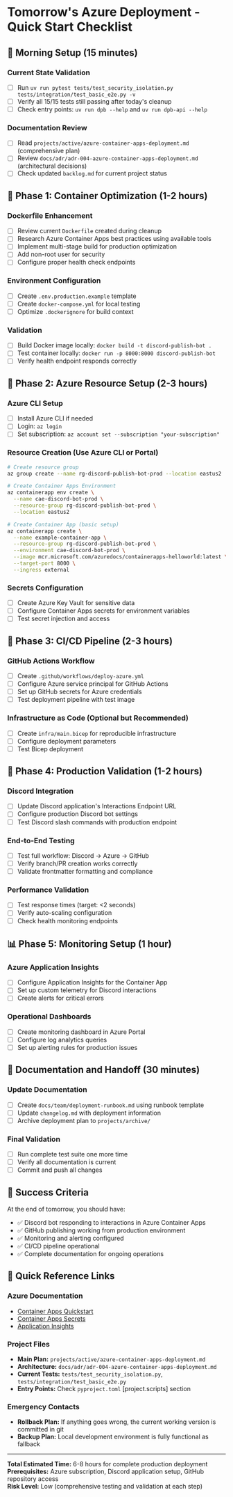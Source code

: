 # Tomorrow's Azure Deployment - Quick Start Checklist

## 🌅 **Morning Setup (15 minutes)**

### Current State Validation
- [ ] Run `uv run pytest tests/test_security_isolation.py tests/integration/test_basic_e2e.py -v`
- [ ] Verify all 15/15 tests still passing after today's cleanup
- [ ] Check entry points: `uv run dpb --help` and `uv run dpb-api --help`

### Documentation Review
- [ ] Read `projects/active/azure-container-apps-deployment.md` (comprehensive plan)
- [ ] Review `docs/adr/adr-004-azure-container-apps-deployment.md` (architectural decisions)
- [ ] Check updated `backlog.md` for current project status

## 🎯 **Phase 1: Container Optimization (1-2 hours)**

### Dockerfile Enhancement
- [ ] Review current `Dockerfile` created during cleanup
- [ ] Research Azure Container Apps best practices using available tools
- [ ] Implement multi-stage build for production optimization
- [ ] Add non-root user for security
- [ ] Configure proper health check endpoints

### Environment Configuration
- [ ] Create `.env.production.example` template
- [ ] Create `docker-compose.yml` for local testing
- [ ] Optimize `.dockerignore` for build context

### Validation
- [ ] Build Docker image locally: `docker build -t discord-publish-bot .`
- [ ] Test container locally: `docker run -p 8000:8000 discord-publish-bot`
- [ ] Verify health endpoint responds correctly

## 🚀 **Phase 2: Azure Resource Setup (2-3 hours)**

### Azure CLI Setup
- [ ] Install Azure CLI if needed
- [ ] Login: `az login`
- [ ] Set subscription: `az account set --subscription "your-subscription"`

### Resource Creation (Use Azure CLI or Portal)
```bash
# Create resource group
az group create --name rg-discord-publish-bot-prod --location eastus2

# Create Container Apps Environment
az containerapp env create \
  --name cae-discord-bot-prod \
  --resource-group rg-discord-publish-bot-prod \
  --location eastus2

# Create Container App (basic setup)
az containerapp create \
  --name example-container-app \
  --resource-group rg-discord-publish-bot-prod \
  --environment cae-discord-bot-prod \
  --image mcr.microsoft.com/azuredocs/containerapps-helloworld:latest \
  --target-port 8000 \
  --ingress external
```

### Secrets Configuration
- [ ] Create Azure Key Vault for sensitive data
- [ ] Configure Container Apps secrets for environment variables
- [ ] Test secret injection and access

## 🔧 **Phase 3: CI/CD Pipeline (2-3 hours)**

### GitHub Actions Workflow
- [ ] Create `.github/workflows/deploy-azure.yml`
- [ ] Configure Azure service principal for GitHub Actions
- [ ] Set up GitHub secrets for Azure credentials
- [ ] Test deployment pipeline with test image

### Infrastructure as Code (Optional but Recommended)
- [ ] Create `infra/main.bicep` for reproducible infrastructure
- [ ] Configure deployment parameters
- [ ] Test Bicep deployment

## 🧪 **Phase 4: Production Validation (1-2 hours)**

### Discord Integration
- [ ] Update Discord application's Interactions Endpoint URL
- [ ] Configure production Discord bot settings
- [ ] Test Discord slash commands with production endpoint

### End-to-End Testing
- [ ] Test full workflow: Discord → Azure → GitHub
- [ ] Verify branch/PR creation works correctly
- [ ] Validate frontmatter formatting and compliance

### Performance Validation
- [ ] Test response times (target: <2 seconds)
- [ ] Verify auto-scaling configuration
- [ ] Check health monitoring endpoints

## 📊 **Phase 5: Monitoring Setup (1 hour)**

### Azure Application Insights
- [ ] Configure Application Insights for the Container App
- [ ] Set up custom telemetry for Discord interactions
- [ ] Create alerts for critical errors

### Operational Dashboards
- [ ] Create monitoring dashboard in Azure Portal
- [ ] Configure log analytics queries
- [ ] Set up alerting rules for production issues

## 📝 **Documentation and Handoff (30 minutes)**

### Update Documentation
- [ ] Create `docs/team/deployment-runbook.md` using runbook template
- [ ] Update `changelog.md` with deployment information
- [ ] Archive deployment plan to `projects/archive/`

### Final Validation
- [ ] Run complete test suite one more time
- [ ] Verify all documentation is current
- [ ] Commit and push all changes

## 🎉 **Success Criteria**

At the end of tomorrow, you should have:
- ✅ Discord bot responding to interactions in Azure Container Apps
- ✅ GitHub publishing working from production environment  
- ✅ Monitoring and alerting configured
- ✅ CI/CD pipeline operational
- ✅ Complete documentation for ongoing operations

## 🔗 **Quick Reference Links**

### Azure Documentation
- [Container Apps Quickstart](https://docs.microsoft.com/azure/container-apps/quickstart-portal)
- [Container Apps Secrets](https://docs.microsoft.com/azure/container-apps/manage-secrets)
- [Application Insights](https://docs.microsoft.com/azure/azure-monitor/app/app-insights-overview)

### Project Files
- **Main Plan:** `projects/active/azure-container-apps-deployment.md`
- **Architecture:** `docs/adr/adr-004-azure-container-apps-deployment.md`
- **Current Tests:** `tests/test_security_isolation.py`, `tests/integration/test_basic_e2e.py`
- **Entry Points:** Check `pyproject.toml` [project.scripts] section

### Emergency Contacts
- **Rollback Plan:** If anything goes wrong, the current working version is committed in git
- **Backup Plan:** Local development environment is fully functional as fallback

---

**Total Estimated Time:** 6-8 hours for complete production deployment  
**Prerequisites:** Azure subscription, Discord application setup, GitHub repository access  
**Risk Level:** Low (comprehensive testing and validation at each step)
